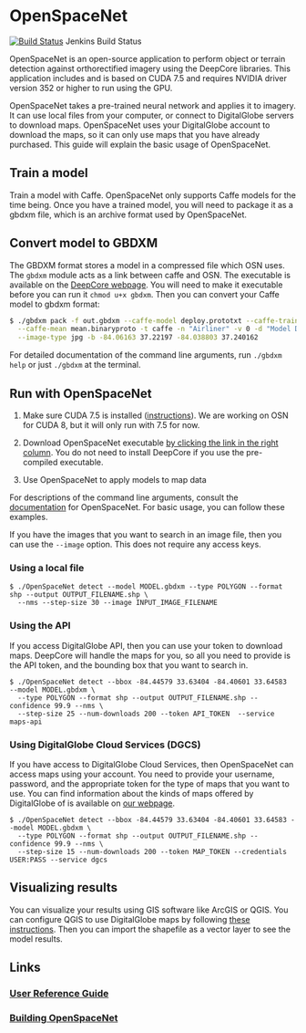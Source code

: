 # OpenSpaceNet

[![Build Status](http://52.1.7.235/buildStatus/icon?job=OpenSpaceNet&style=plastic)](http://52.1.7.235/job/OpenSpaceNet) Jenkins Build Status

OpenSpaceNet is an open-source application to perform object or terrain detection against orthorectified imagery using the DeepCore libraries. This application includes and is based on CUDA 7.5 and requires NVIDIA driver version 352 or higher to run using the GPU.

OpenSpaceNet takes a pre-trained neural network and applies it to imagery.  It can use local files from your computer, or connect to DigitalGlobe servers to download maps.  OpenSpaceNet uses your DigitalGlobe account to download the maps, so it can only use maps that you have already purchased.  This guide will explain the basic usage of OpenSpaceNet.

## Train a model
Train a model with Caffe.  OpenSpaceNet only supports Caffe models for the time being.  Once you have a trained model, you will need to package it as a gbdxm file, which is an archive format used by OpenSpaceNet.

## Convert model to GBDXM
The GBDXM format stores a model in a compressed file which OSN uses.  The `gbdxm` module acts as a link between caffe and OSN.  The executable is available on the [DeepCore webpage](https://digitalglobe.github.io/DeepCore/).  You will need to make it executable before you can run it `chmod u+x gbdxm`.  Then you can convert your Caffe model to gbdxm format:

```bash 
$ ./gbdxm pack -f out.gbdxm --caffe-model deploy.prototxt --caffe-trained model.caffemodel \
  --caffe-mean mean.binaryproto -t caffe -n "Airliner" -v 0 -d "Model Description" -l labels.txt \
  --image-type jpg -b -84.06163 37.22197 -84.038803 37.240162
```

For detailed documentation of the command line arguments, run `./gbdxm help` or just `./gbdxm` at the terminal.

## Run with OpenSpaceNet
1. Make sure CUDA 7.5 is installed ([instructions](http://www.r-tutor.com/gpu-computing/cuda-installation/cuda7.5-ubuntu)). We are working on OSN for CUDA 8, but it will only run with 7.5 for now.  

2. Download OpenSpaceNet executable [by clicking the link in the right column](https://digitalglobe.github.io/DeepCore/).  You do not need to install DeepCore if you use the pre-compiled executable.  

3. Use OpenSpaceNet to apply models to map data

For descriptions of the command line arguments, consult the [documentation](https://github.com/DigitalGlobe/OpenSpaceNet/blob/master/doc/REFERENCE.md) for OpenSpaceNet.  For basic usage, you can follow these examples.

If you have the images that you want to search in an image file, then you can use the `--image` option.  This does not require any access keys.

### Using a local file
```
$ ./OpenSpaceNet detect --model MODEL.gbdxm --type POLYGON --format shp --output OUTPUT_FILENAME.shp \
  --nms --step-size 30 --image INPUT_IMAGE_FILENAME
```  

### Using the API  
If you access DigitalGlobe API, then you can use your token to download maps.  DeepCore will handle the maps for you, so all you need to provide is the API token, and the bounding box that you want to search in.

```
$ ./OpenSpaceNet detect --bbox -84.44579 33.63404 -84.40601 33.64583  --model MODEL.gbdxm \
  --type POLYGON --format shp --output OUTPUT_FILENAME.shp --confidence 99.9 --nms \
  --step-size 25 --num-downloads 200 --token API_TOKEN  --service maps-api
```  

### Using DigitalGlobe Cloud Services (DGCS)
If you have access to DigitalGlobe Cloud Services, then OpenSpaceNet can access maps using your account.  You need to provide your username, password, and the appropriate token for the type of maps that you want to use.  You can find information about the kinds of maps offered by DigitalGlobe of is available on [our webpage](https://www.digitalglobe.com/products/basemap-suite).

```
$ ./OpenSpaceNet detect --bbox -84.44579 33.63404 -84.40601 33.64583 --model MODEL.gbdxm \
  --type POLYGON --format shp --output OUTPUT_FILENAME.shp --confidence 99.9 --nms \
  --step-size 15 --num-downloads 200 --token MAP_TOKEN --credentials USER:PASS --service dgcs
```

## Visualizing results
You can visualize your results using GIS software like ArcGIS or QGIS.  You can configure QGIS to use DigitalGlobe maps by following [these instructions](https://developer.digitalglobe.com/using-maps-api-with-qgis/).  Then you can import the shapefile as a vector layer to see the model results.

## Links

### [User Reference Guide](doc/REFERENCE.md)
### [Building OpenSpaceNet](doc/BUILDING.md)
